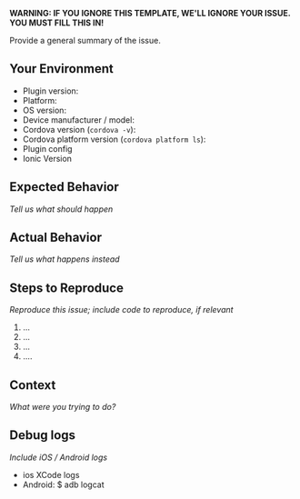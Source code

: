 **WARNING: IF YOU IGNORE THIS TEMPLATE, WE'LL IGNORE YOUR ISSUE. YOU MUST FILL THIS IN!**

Provide a general summary of the issue.

## Your Environment

* Plugin version:
* Platform:
* OS version:
* Device manufacturer / model:
* Cordova version (```cordova -v```):
* Cordova platform version (```cordova platform ls```):
* Plugin config
* Ionic Version

## Expected Behavior

_Tell us what should happen_

## Actual Behavior

_Tell us what happens instead_

## Steps to Reproduce

_Reproduce this issue; include code to reproduce, if relevant_

  1. ...
  2. ...
  3. ...
  4. ....

## Context

_What were you trying to do?_

## Debug logs

_Include iOS / Android logs_

  * ios XCode logs
  * Android: $ adb logcat
